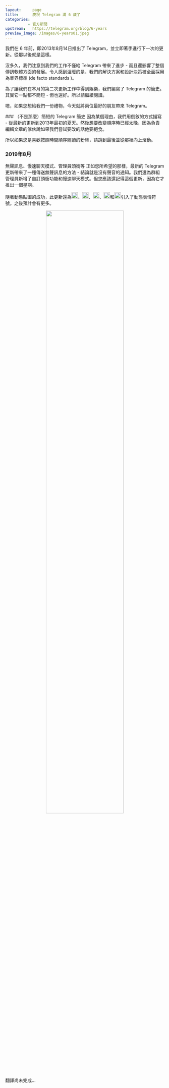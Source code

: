 ```yaml
---
layout:     page
title:      慶祝 Telegram 滿 6 歲了
categories:
          - 官方新聞
upstream:   https://telegram.org/blog/6-years
preview_image: /images/6-years01.jpeg
---
```

我們在 6 年前，即2013年8月14日推出了 Telegram，並立即著手進行下一次的更新。從那以後就是這樣。

沒多久，我們注意到我們的工作不僅給 Telegram 帶來了進步 - 而且還影響了整個傳訊軟體方面的發展。令人感到溫暖的是，我們的解決方案和設計決策被全面採用為業界標準 (de facto standards )。

為了讓我們在本月的第二次更新工作中得到娛樂，我們編寫了 Telegram 的簡史。其實它一點都不簡短 - 但也還好。所以請繼續閱讀。

嗯，如果您想給我們一份禮物，今天就將兩位最好的朋友帶來 Telegram。

<img alt="" src="{{ site.baseurl | prepend: site.url }}/images/6-years01.jpeg">
<br>
### （不是那麼）簡短的 Telegram 簡史
因為某個理由，我們用倒敘的方式描寫 - 從最新的更新到2013年最初的夏天。然後想要改變順序時已經太晚，因為負責編輯文章的傢伙說如果我們嘗試要改的話他要絕食。

所以如果您是喜歡按照時間順序閱讀的粉絲，請跳到最後並從那裡向上滾動。

### 2019年8月
無聲訊息、慢速聊天模式、管理員頭銜等
正如您所希望的那樣，最新的 Telegram 更新帶來了一種傳送無聲訊息的方法 - 結論就是沒有聲音的通知。我們還為群組管理員新增了自訂頭銜功能和慢速聊天模式。但您應該還記得這個更新，因為它才推出一個星期。

隨著動態貼圖的成功，此更新還為<img alt="" src="{{ site.baseurl | prepend: site.url }}/images/6-years03.jpeg" alt="❤️" height="20" width="20">、<img alt="" src="{{ site.baseurl | prepend: site.url }}/images/6-years04.jpeg" alt="👍" height="20" width="20">、<img alt="" src="{{ site.baseurl | prepend: site.url }}/images/6-years05.jpeg" alt="😒" height="20" width="20">、<img alt="" src="{{ site.baseurl | prepend: site.url }}/images/6-years06.jpeg" alt="😳" height="20" width="20">和<img alt="" src="{{ site.baseurl | prepend: site.url }}/images/6-years07.jpeg" alt="🥳" height="20" width="20">引入了動態表情符號。之後預計會有更多。


<center><img alt="" src="{{ site.baseurl | prepend: site.url }}/images/6-years02.jpeg" width="70%"></center>
<br>
翻譯尚未完成...


